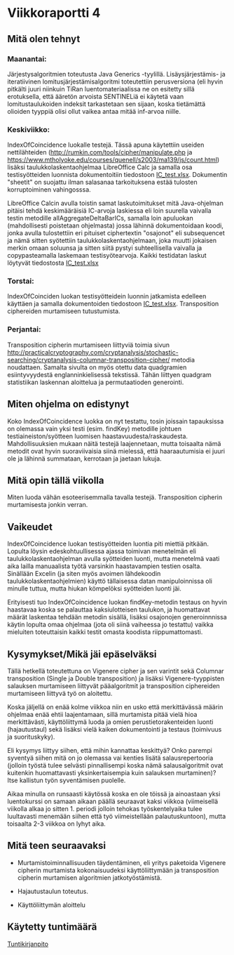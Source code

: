 # Viikkoraportti 4

## Mitä olen tehnyt

### Maanantai:

Järjestysalgoritmien toteutusta Java Generics -tyylillä. Lisäysjärjestämis- ja iteratiivinen lomitusjärjestämisalgoritmi toteutettiin perusversiona (eli hyvin pitkälti juuri niinkuin TiRan luentomateriaalissa ne on esitetty sillä erotuksella, että ääretön arvoista SENTINELiä ei käytetä vaan lomitustaulukoiden indeksit tarkastetaan sen sijaan, koska tietämättä olioiden tyyppiä olisi ollut vaikea antaa mitää inf-arvoa niille.

### Keskiviikko:

IndexOfCoincidence luokalle testejä. Tässä apuna käytettiin useiden nettilähteiden (http://rumkin.com/tools/cipher/manipulate.php ja https://www.mtholyoke.edu/courses/quenell/s2003/ma139/js/count.html) lisäksi taulukkolaskentaohjelmaa LibreOffice Calc ja samalla osa testisyötteiden luonnista dokumentoitiin tiedostoon [IC_test.xlsx](https://github.com/Jsos17/Classic-crypto/blob/master/documentation/IC_test.xlsx). Dokumentin "sheetit" on suojattu ilman salasanaa tarkoituksena estää tulosten korruptoiminen vahingosssa.

LibreOffice Calcin avulla toistin samat laskutoimitukset mitä Java-ohjelman pitäisi tehdä keskimääräisiä IC-arvoja laskiessa eli loin suurella vaivalla testin metodille allAggregateDeltaBarICs, samalla loin apuluokan (mahdollisesti poistetaan ohjelmasta) jossa lähinnä dokumentoidaan koodi, jonka avulla tulostettiin eri pituiset ciphertextin "osajonot" eli subsequencet ja nämä sitten syötettiin taulukkolaskentaohjelmaan, joka muutti jokaisen merkin omaan soluunsa ja sitten siitä pystyi suhteellisella vaivalla ja copypasteamalla laskemaan testisyötearvoja. Kaikki testidatan laskut löytyvät tiedostosta [IC_test.xlsx](https://github.com/Jsos17/Classic-crypto/blob/master/documentation/IC_test.xlsx)
 
### Torstai:

IndexOfCoinciden luokan testisyötteidein luonnin jatkamista edelleen käyttäen ja samalla dokumentoiden tiedostoon [IC_test.xlsx](https://github.com/Jsos17/Classic-crypto/blob/master/documentation/IC_test.xlsx). Transposition ciphereiden murtamiseen tutustumista.

### Perjantai:

Transposition cipherin murtamiseen liittyviä toimia sivun http://practicalcryptography.com/cryptanalysis/stochastic-searching/cryptanalysis-columnar-transposition-cipher/ metodia noudattaen. Samalta sivulta on myös otettu data quadgramien esiintyvyydestä englanninkielisessä tekstissä. Tähän liittyen quadgram statistiikan laskennan aloittelua ja permutaatioden generointi.

## Miten ohjelma on edistynyt

Koko IndexOfCoincidence luokka on nyt testattu, tosin joissain tapauksissa on olemassa vain yksi testi (esim. findKey) metodille johtuen testiaineiston/syötteen luomisen haastavuudesta/raskaudesta. Mahdollisuuksien mukaan näitä testejä laajennetaan, mutta toisaalta nämä metodit ovat hyvin suoraviivaisia siinä mielessä, että haaraautumisia ei juuri ole ja lähinnä summataan, kerrotaan ja jaetaan lukuja.

## Mitä opin tällä viikolla

Miten luoda vähän esoteerisemmalla tavalla testejä. Transposition cipherin murtamisesta jonkin verran.

## Vaikeudet

IndexOfCoincidence luokan testisyötteiden luontia piti miettiä pitkään. Lopulta löysin edeskohtuullisessa ajassa toimivan menetelmän eli taulukkolaskentaohjelman avulla syötteiden luonti, mutta menetelmä vaati aika lailla manuaalista työtä varsinkin haastavampien testien osalta. Sinällään Excelin (ja siten myös avoimen lähdekoodin taulukkolaskentaohjelmien) käyttö tällaisessa datan manipuloinnissa oli minulle tuttua, mutta hiukan kömpelöksi syötteiden luonti jäi. 

Erityisesti tuo IndexOfCoincidence luokan findKey-metodin testaus on hyvin haastavaa koska se palauttaa kaksiulotteisen taulukon, ja huomattavat määrät laskentaa tehdään metodin sisällä, lisäksi osajonojen generoinnnissa käytin lopulta omaa ohjelmaa (jota oli siinä vaiheessa jo testattu) vaikka mieluiten toteuttaisin kaikki testit omasta koodista riippumattomasti.

## Kysymykset/Mikä jäi epäselväksi

Tällä hetkellä toteutettuna on Vigenere cipher ja sen varintit sekä Columnar transposition (Single ja Double transposition) ja lisäksi Vigenere-tyyppisten salauksen murtamiseen liittyvät pääalgoritmit ja transposition ciphereiden murtamiseen liittyvä työ on aloitettu. 

Koska jäljellä on enää kolme viikkoa niin en usko että merkittävässä määrin ohjelmaa enää ehtii laajentamaan, sillä murtamista pitää vielä hioa merkittävästi, käyttöliittymä luoda ja omien perustietorakenteiden luonti (hajautustaul) sekä lisäksi vielä kaiken dokumentointi ja testaus (toimivuus ja suorituskyky). 

Eli kysymys liittyy siihen, että mihin kannattaa keskittyä? Onko parempi syventyä siihen mitä on jo olemassa vai kenties lisätä salausrepertooria (jolloin työstä tulee selvästi pinnallisempi koska nämä salausalgoritmit ovat kuitenkin huomattavasti yksinkertaisempia kuin salauksen murtaminen)? Itse kallistun työn syventämisen puolelle.

Aikaa minulla on runsaasti käytössä koska en ole töissä ja ainoastaan yksi luentokurssi on samaan aikaan päällä seuraavat kaksi viikkoa (viimeisellä viikolla alkaa jo sitten 1. periodi jolloin tehokas työskentelyaika tulee luultavasti menemään siihen että työ viimeistellään palautuskuntoon), mutta toisaalta 2-3 viikkoa on lyhyt aika.

## Mitä teen seuraavaksi

* Murtamistoiminnallisuuden täydentäminen, eli yritys paketoida Vigenere cipherin murtamista kokonaisuudeksi käyttöliittymään ja transposition cipherin murtamisen algoritmien jatkotyöstämistä.

* Hajautustaulun toteutus.

* Käyttöliittymän aloittelu

## Käytetty tuntimäärä

[Tuntikirjanpito](https://github.com/Jsos17/Classic-crypto/blob/master/documentation/tuntikirjanpito.md)
